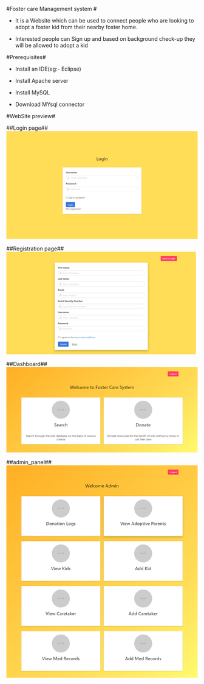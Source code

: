 #Foster care Management system #

  *	It is a Website which can be used to connect people who are looking to adopt a foster kid from their nearby foster home.
  
  *	Interested people can Sign up and based on background check-up they will be allowed to adopt a kid

#Prerequisites#

  * Install an IDE(eg:- Eclipse)
  
  * Install Apache server
  
  * Install MySQL
  
  * Download MYsql connector

#WebSite preview#
 
 ##Login page##
 ![](images/login.png)
 
 ##Registration page##
 ![](images/reg_form.png)
 
 ##Dashboard##
 ![](images/dasboard.png)
 
 ##admin_panel##
 ![](images/admin_panel.png)
 
 
